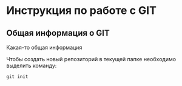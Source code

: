# **Инструкция по работе с GIT**

## Общая информация о GIT

Какая-то общая информация

Чтобы создать новый репозиторий в текущей папке необходимо выделить команду:

    git init


